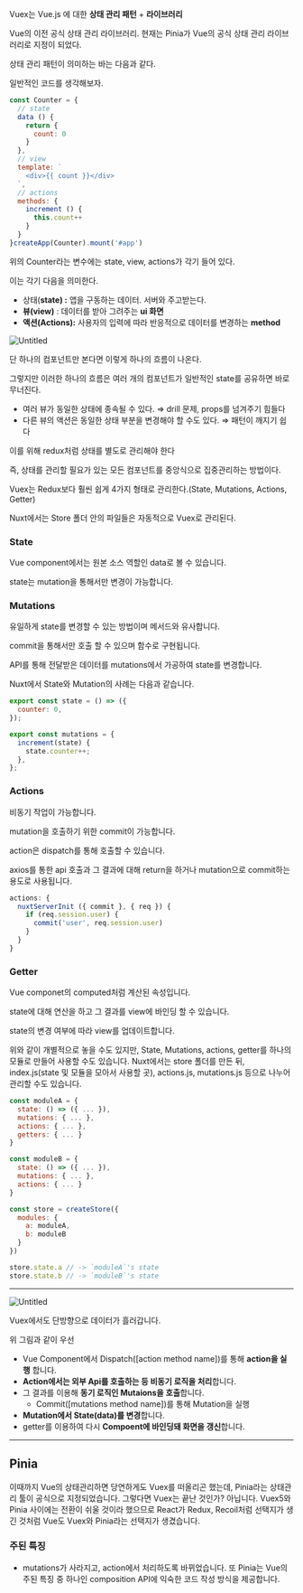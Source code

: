 Vuex는 Vue.js 에 대한 **상태 관리 패턴** + **라이브러리**

Vue의 이전 공식 상태 관리 라이브러리. 현재는 Pinia가 Vue의 공식 상태 관리 라이브러리로 지정이 되었다.

상태 관리 패턴이 의미하는 바는 다음과 같다.

일반적인 코드를 생각해보자.

```jsx
const Counter = {
  // state
  data () {
    return {
      count: 0
    }
  },
  // view
  template: `
    <div>{{ count }}</div>
  `,
  // actions
  methods: {
    increment () {
      this.count++
    }
  }
}createApp(Counter).mount('#app')
```

위의 Counter라는 변수에는 state, view, actions가 각기 들어 있다.

이는 각기 다음을 의미한다.

- 상태(**state) :** 앱을 구동하는 데이터. 서버와 주고받는다.
- **뷰(view)** : 데이터를 받아 그려주는 **ui 화면**
- **액션(Actions):** 사용자의 입력에 따라 반응적으로 데이터를 변경하는 **method**

![Untitled](https://s3.us-west-2.amazonaws.com/secure.notion-static.com/ab04f724-503a-447e-a1ce-aa7af700a237/Untitled.png?X-Amz-Algorithm=AWS4-HMAC-SHA256&X-Amz-Content-Sha256=UNSIGNED-PAYLOAD&X-Amz-Credential=AKIAT73L2G45EIPT3X45%2F20220512%2Fus-west-2%2Fs3%2Faws4_request&X-Amz-Date=20220512T161814Z&X-Amz-Expires=86400&X-Amz-Signature=1e75d9169738587f3e2d9146f6ef7e62f0f3333bf7aedd9524ed4b58038d6ff0&X-Amz-SignedHeaders=host&response-content-disposition=filename%20%3D%22Untitled.png%22&x-id=GetObject)

단 하나의 컴포넌트만 본다면 이렇게 하나의 흐름이 나온다.

그렇지만 이러한 하나의 흐름은 여러 개의 컴포넌트가 일반적인 state를 공유하면 바로 무너진다.

- 여러 뷰가 동일한 상태에 종속될 수 있다. ⇒ drill 문제, props를 넘겨주기 힘들다
- 다른 뷰의 액션은 동일한 상태 부분을 변경해야 할 수도 있다. ⇒ 패턴이 깨지기 쉽다

이를 위해 redux처럼 상태를 별도로 관리해야 한다

즉, 상태를 관리할 필요가 있는 모든 컴포넌트를 중앙식으로 집중관리하는 방법이다.

Vuex는 Redux보다 훨씬 쉽게 4가지 형태로 관리한다.(State, Mutations, Actions, Getter)

Nuxt에서는 Store 폴더 안의 파일들은 자동적으로 Vuex로 관리된다.

### State

Vue component에서는 원본 소스 역할인 data로 볼 수 있습니다.

state는 mutation을 통해서만 변경이 가능합니다.

### **Mutations**

유일하게 state를 변경할 수 있는 방법이며 메서드와 유사합니다.

commit을 통해서만 호출 할 수 있으며 함수로 구현됩니다.

API를 통해 전달받은 데이터를 mutations에서 가공하여 state를 변경합니다.

Nuxt에서 State와 Mutation의 사례는 다음과 같습니다.

```jsx
export const state = () => ({
  counter: 0,
});

export const mutations = {
  increment(state) {
    state.counter++;
  },
};
```

### **Actions**

비동기 작업이 가능합니다.

mutation을 호출하기 위한 commit이 가능합니다.

action은 dispatch를 통해 호출할 수 있습니다.

axios를 통한 api 호출과 그 결과에 대해 return을 하거나 mutation으로 commit하는 용도로 사용됩니다.

```jsx
actions: {
  nuxtServerInit ({ commit }, { req }) {
    if (req.session.user) {
      commit('user', req.session.user)
    }
  }
}
```

### **Getter**

Vue componet의 computed처럼 계산된 속성입니다.

state에 대해 연산을 하고 그 결과를 view에 바인딩 할 수 있습니다.

state의 변경 여부에 따라 view를 업데이트합니다.

위와 같이 개별적으로 놓을 수도 있지만, State, Mutations, actions, getter를 하나의 모듈로 만들어 사용할 수도 있습니다. Nuxt에서는 store 폴더를 만든 뒤, index.js(state 및 모듈을 모아서 사용할 곳), actions.js, mutations.js 등으로 나누어 관리할 수도 있습니다.

```jsx
const moduleA = {
  state: () => ({ ... }),
  mutations: { ... },
  actions: { ... },
  getters: { ... }
}

const moduleB = {
  state: () => ({ ... }),
  mutations: { ... },
  actions: { ... }
}

const store = createStore({
  modules: {
    a: moduleA,
    b: moduleB
  }
})

store.state.a // -> `moduleA`'s state
store.state.b // -> `moduleB`'s state
```

---

![Untitled](https://s3.us-west-2.amazonaws.com/secure.notion-static.com/2580a880-641a-49a4-aba5-996d9372679e/Untitled.png?X-Amz-Algorithm=AWS4-HMAC-SHA256&X-Amz-Content-Sha256=UNSIGNED-PAYLOAD&X-Amz-Credential=AKIAT73L2G45EIPT3X45%2F20220512%2Fus-west-2%2Fs3%2Faws4_request&X-Amz-Date=20220512T161842Z&X-Amz-Expires=86400&X-Amz-Signature=c1cf510320fe4f043e99346fd0b160f188b7b12731cb90ac8b3fc7c11f5b3206&X-Amz-SignedHeaders=host&response-content-disposition=filename%20%3D%22Untitled.png%22&x-id=GetObject)

Vuex에서도 단방향으로 데이터가 흘러갑니다.

위 그림과 같이 우선

- Vue Component에서 Dispatch([action method name])를 통해 **action을 실행**
  합니다.
- **Action에서는 외부 Api를 호출하는 등 비동기 로직을 처리**합니다.
- 그 결과를 이용해 **동기 로직인 Mutaions을 호출**합니다.
  - Commit([mutations method name])를 통해 Mutation을 실행
- **Mutation에서 State(data)를 변경**합니다.
- getter를 이용하여 다시 **Compoent에 바인딩돼 화면을 갱신**합니다.

---

## Pinia

이때까지 Vue의 상태관리하면 당연하게도 Vuex를 떠올리곤 했는데, Pinia라는 상태관리 툴이 공식으로 지정되었습니다. 그렇다면 Vuex는 끝난 것인가? 아닙니다. Vuex5와 Pinia 사이에는 전환이 쉬울 것이라 했으므로 React가 Redux, Recoil처럼 선택지가 생긴 것처럼 Vue도 Vuex와 Pinia라는 선택지가 생겼습니다.

### 주된 특징

- mutations가 사라지고, action에서 처리하도록 바뀌었습니다. 또 Pinia는 Vue의 주된 특징 중 하나인 composition API에 익숙한 코드 작성 방식을 제공합니다.
